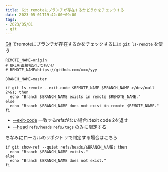 ```yaml
---
title: Git remoteにブランチが存在するかどうかをチェックする
date: 2023-05-01T19:42:00+09:00
tags:
- 2023/05/01
- git
---
```


[Git](note/Git.md) でremoteにブランチが存在するかをチェックするには `git ls-remote` を使う

````shell
REMOTE_NAME=origin
# URLを直接指定してもいい
# REMOTE_NAME=https://github.com/xxx/yyy

BRANCH_NAME=master

if git ls-remote --exit-code $REMOTE_NAME $BRANCH_NAME >/dev/null 2>&1; then
  echo "Branch $BRANCH_NAME exists in remote $REMOTE_NAME."
else
  echo "Branch $BRANCH_NAME does not exist in remote $REMOTE_NAME."
fi
````

* [--exit-code](https://git-scm.com/docs/git-ls-remote.html#Documentation/git-ls-remote.txt---exit-code) 一致するrefsがない場合はexit code 2を返す
* [--head](https://git-scm.com/docs/git-ls-remote.html#Documentation/git-ls-remote.txt---heads) `refs/heads` `refs/tags` のみに限定する

ちなみにローカルのリポジトリで判定する場合はこちら

````shell
if git show-ref --quiet refs/heads/$BRANCH_NAME; then
  echo "Branch $BRANCH_NAME exists."
else
  echo "Branch $BRANCH_NAME does not exist."
fi
````
